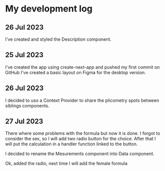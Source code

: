 # My development log

## 26 Jul 2023
I've created and styled the Description component.  

## 25 Jul 2023
I've created the app using create-next-app and pushed my first commit on GitHub
I've created a basic layout on Figma for the desktop version.

## 26 Jul 2023
I decided to uso a Context Provider to share the plicometry spots between siblings components.

## 27 Jul 2023
There where some problems with the formula but now it is done. I forgot to consider the sex, so I will add
two radio button for the choice. After that I will put the calculation in a handler function linked to the button.

I decided to rename the Mesurements component into Data component.

Ok, added the radio, next time I will add the female formula